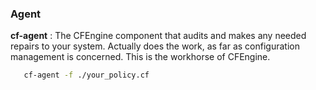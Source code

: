 
### Agent

**cf-agent**
: The CFEngine component that audits and makes any needed repairs to your system. Actually does the work, as far as configuration management is concerned. This is the workhorse of CFEngine.

```bash
   cf-agent -f ./your_policy.cf
```
